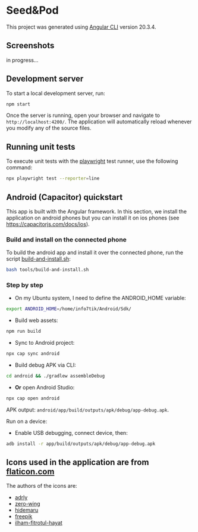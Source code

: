 # Seed&Pod
This project was generated using [Angular CLI](https://github.com/angular/angular-cli) version 20.3.4.

## Screenshots
in progress...

## Development server
To start a local development server, run:
```bash
npm start
```
Once the server is running, open your browser and navigate to `http://localhost:4200/`. The application will automatically reload whenever you modify any of the source files.

## Running unit tests
To execute unit tests with the [playwright](https://playwright.dev/) test runner, use the following command:
```bash
npx playwright test --reporter=line
```

## Android (Capacitor) quickstart
This app is built with the Angular framework. In this section, we install the application on android phones but you can install it on ios phones (see https://capacitorjs.com/docs/ios).

### Build and install on the connected phone
To build the android app and install it over the connected phone, run the script [build-and-install.sh](./tools/build-and-install.sh):
```bash
bash tools/build-and-install.sh
```

### Step by step
- On my Ubuntu system, I need to define the ANDROID_HOME variable:
```bash
export ANDROID_HOME=/home/info7tik/Android/Sdk/
```

- Build web assets:
```bash
npm run build
```

- Sync to Android project:
```bash
npx cap sync android
```

- Build debug APK via CLI:
```bash
cd android && ./gradlew assembleDebug
```

- **Or** open Android Studio:
```bash
npx cap open android
```

APK output: `android/app/build/outputs/apk/debug/app-debug.apk`.

Run on a device:
- Enable USB debugging, connect device, then:
```bash
adb install -r app/build/outputs/apk/debug/app-debug.apk
```

## Icons used in the application are from [flaticon.com](https://www.flaticon.com/free-icons/open-source)
The authors of the icons are:
* [adrly](https://www.flaticon.com/authors/adrly)
* [zero-wing](https://www.flaticon.com/authors/zero-wing)
* [hidemaru](https://www.flaticon.com/authors/hidemaru)
* [freepik](https://www.flaticon.com/authors/freepik)
* [ilham-fitrotul-hayat](https://www.flaticon.com/authors/ilham-fitrotul-hayat)